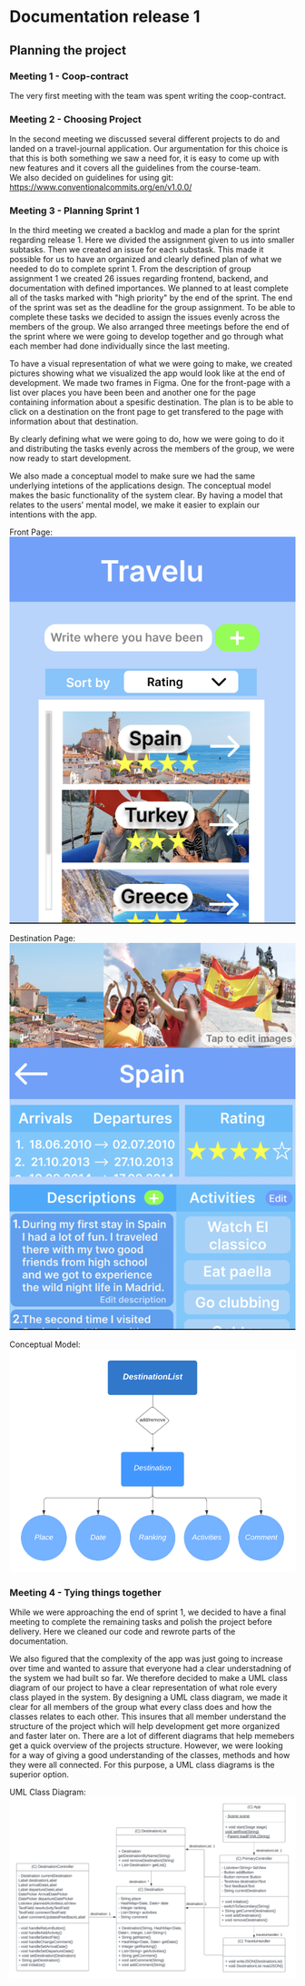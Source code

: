 # Documentation release 1

## Planning the project

### Meeting 1 - Coop-contract
The very first meeting with the team was spent writing the coop-contract.  

### Meeting 2 - Choosing Project
In the second meeting we discussed several different projects to do and landed on a travel-journal application. Our argumentation for this choice is that this is both something we saw a need for, it is easy to come up with new features and it covers all the guidelines from the course-team.  
We also decided on guidelines for using git:
https://www.conventionalcommits.org/en/v1.0.0/


### Meeting 3 - Planning Sprint 1
In the third meeting we created a backlog and made a plan for the sprint regarding release 1. Here we divided the assignment given to us into smaller subtasks. Then we created an issue for each substask. This made it possible for us to have an organized and clearly defined plan of what we needed to do to complete sprint 1. From the description of group assignment 1 we created 26 issues regarding frontend, backend, and documentation with defined importances. We planned to at least complete all of the tasks marked with "high priority" by the end of the sprint. The end of the sprint was set as the deadline for the group assignment. To be able to complete these tasks we decided to assign the issues evenly across the members of the group. We also arranged three meetings before the end of the sprint where we were going to develop together and go through what each member had done individually since the last meeting.

To have a visual representation of what we were going to make, we created pictures showing what we visualized the app would look like at the end of development. We made two frames in Figma. One for the front-page with a list over places you have been been and another one for the page containing information about a spesific destination. The plan is to be able to click on a destination on the front page to get transfered to the page with information about that destination.

By clearly defining what we were going to do, how we were going to do it and distributing the tasks evenly across the members of the group, we were now ready to start development.

We also made a conceptual model to make sure we had the same underlying intetions of the applications design. The conceptual model makes the basic functionality of the system clear. By having a model that relates to the users' mental model, we make it easier to explain our intentions with the app.

Front Page:
![image info](/pictures/TraveluFrontPage.png)

Destination Page:
![image info](/pictures/TraveluDestinationPage.png)

Conceptual Model:
![image info](/pictures/ConceptualModel.png)


### Meeting 4 - Tying things together
While we were approaching the end of sprint 1, we decided to have a final meeting to complete the remaining tasks and polish the project before delivery. Here we cleaned our code and rewrote parts of the documentation.

We also figured that the complexity of the app was just going to increase over time and wanted to assure that everyone had a clear understadning of the system we had built so far. We therefore decided to make a UML class diagram of our project to have a clear representation of what role every class played in the system. By designing a UML class diagram, we made it clear for all members of the group what every class does and how the classes relates to each other. This insures that all member understand the structure of the project which will help development get more organized and faster later on. There are a lot of different diagrams that help memebers get a quick overview of the projects structure. However, we were looking for a way of giving a good understanding of the classes, methods and how they were all connected. For this purpose, a UML class diagrams is the superior option.

UML Class Diagram:
![image info](/pictures/ClassDiagram.png)